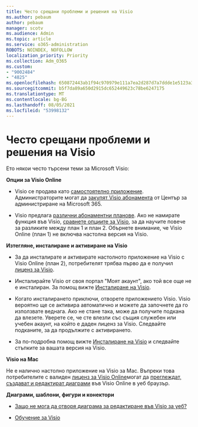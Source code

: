 ```yaml
---
title: Често срещани проблеми и решения на Visio
ms.author: pebaum
author: pebaum
manager: scotv
ms.audience: Admin
ms.topic: article
ms.service: o365-administration
ROBOTS: NOINDEX, NOFOLLOW
localization_priority: Priority
ms.collection: Adm_O365
ms.custom:
- "9002484"
- "4825"
ms.openlocfilehash: 650872443ab1f94c970979e111a7ea2d287d7a7ddde1e5123a385edb48a0bb32
ms.sourcegitcommit: b5f7da89a650d2915dc652449623c78be6247175
ms.translationtype: MT
ms.contentlocale: bg-BG
ms.lasthandoff: 08/05/2021
ms.locfileid: "53998132"
---
```

# <a name="visio-common-issues-and-resolutions"></a>Често срещани проблеми и решения на Visio

Ето някои често търсени теми за Microsoft Visio:

**Опции за Visio Online**

- Visio се продава като [самостоятелно приложение](https://products.office.com/visio/flowchart-software). Администраторите могат да [закупят Visio абонамента](https://docs.microsoft.com/alchemyinsights/purchase-visio-subscription) от Център за администриране на Microsoft 365.

- Visio предлага [различни абонаментни планове](https://products.office.com/visio/microsoft-visio-plans-and-pricing-compare-visio-options). Ако не намирате функция във Visio, [сравнете опциите за Visio](https://products.office.com/visio/microsoft-visio-plans-and-pricing-compare-visio-options), за да научите повече за разликите между план 1 и план 2.  Обърнете внимание, че Visio Online (план 1) не включва настолна версия на Visio.

**Изтегляне, инсталиране и активиране на Visio**

- За да инсталирате и активирате настолното приложение на Visio с Visio Online (план 2), потребителят трябва първо да е получил [лиценз за Visio](https://docs.microsoft.com/microsoft-365/admin/add-users/add-users).

- Инсталирайте Visio от своя портал "Моят акаунт", ако той все още не е инсталиран. За помощ вижте [Инсталиране на Visio](https://support.office.com/article/f98f21e3-aa02-4827-9167-ddab5b025710).

- Когато инсталирането приключи, отворете приложението Visio. Visio вероятно ще се активира автоматично и можете да започнете да го използвате веднага. Ако не стане така, може да получите подкана да влезете. Уверете се, че сте влезли със същия служебен или учебен акаунт, на който е даден лиценз за Visio. Следвайте подканите, за да продължите с активирането.

- За по-подробна помощ вижте [Инсталиране на Visio](https://support.office.com/article/f98f21e3-aa02-4827-9167-ddab5b025710) и следвайте стъпките за вашата версия на Visio.

**Visio на Mac**

Не е налично настолно приложение на Visio за Mac. Въпреки това потребителите с валиден [лиценз за Visio Online](https://docs.microsoft.com/microsoft-365/admin/add-users/add-users)могат да [преглеждат, създават и редактират диаграми](https://support.office.com/article/06f04845-91b8-4e8f-881f-a43c970735fc) във Visio Online в уеб браузър.

**Диаграми, шаблони, фигури и конектори**

- [Защо не мога да отворя диаграма за редактиране във Visio за уеб?](https://support.microsoft.com/office/ea4a23d3-21d3-4878-945e-cf1be4140357)

- [Обучение за Visio](https://support.office.com/article/visio-training-e058bcfa-1d90-4653-afc6-e84d54cf94a6)
